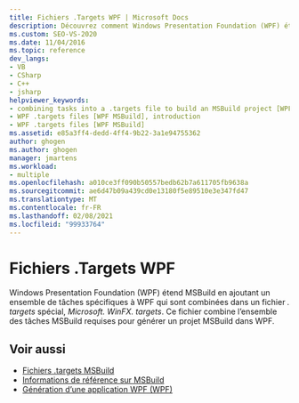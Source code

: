 ```yaml
---
title: Fichiers .Targets WPF | Microsoft Docs
description: Découvrez comment Windows Presentation Foundation (WPF) étend MSBuild en ajoutant un ensemble de tâches spécifiques à WPF dans un fichier. targets spécial, Microsoft. WinFX. targets.
ms.custom: SEO-VS-2020
ms.date: 11/04/2016
ms.topic: reference
dev_langs:
- VB
- CSharp
- C++
- jsharp
helpviewer_keywords:
- combining tasks into a .targets file to build an MSBuild project [WPF MSBuild]
- WPF .targets files [WPF MSBuild], introduction
- WPF .targets files [WPF MSBuild]
ms.assetid: e85a3ff4-dedd-4ff4-9b22-3a1e94755362
author: ghogen
ms.author: ghogen
manager: jmartens
ms.workload:
- multiple
ms.openlocfilehash: a010ce3ff090b50557bedb62b7a611705fb9638a
ms.sourcegitcommit: ae6d47b09a439cd0e13180f5e89510e3e347fd47
ms.translationtype: MT
ms.contentlocale: fr-FR
ms.lasthandoff: 02/08/2021
ms.locfileid: "99933764"
---
```

# <a name="wpf-targets-files"></a>Fichiers .Targets WPF

Windows Presentation Foundation (WPF) étend MSBuild en ajoutant un ensemble de tâches spécifiques à WPF qui sont combinées dans un fichier *. targets* spécial, *Microsoft. WinFX. targets*. Ce fichier combine l’ensemble des tâches MSBuild requises pour générer un projet MSBuild dans WPF.

## <a name="see-also"></a>Voir aussi

- [Fichiers .targets MSBuild](../msbuild/msbuild-dot-targets-files.md)
- [Informations de référence sur MSBuild](../msbuild/msbuild-reference.md)
- [Génération d’une application WPF (WPF)](/dotnet/framework/wpf/app-development/building-a-wpf-application-wpf)